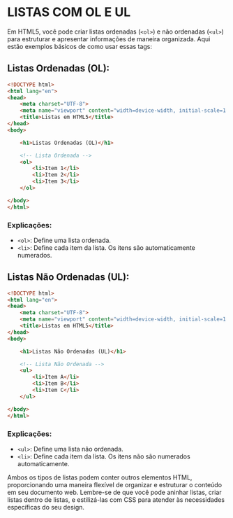 # LISTAS COM OL E UL
Em HTML5, você pode criar listas ordenadas (`<ol>`) e não ordenadas (`<ul>`) para estruturar e apresentar informações de maneira organizada. Aqui estão exemplos básicos de como usar essas tags:

## Listas Ordenadas (OL):
```html
<!DOCTYPE html>
<html lang="en">
<head>
    <meta charset="UTF-8">
    <meta name="viewport" content="width=device-width, initial-scale=1.0">
    <title>Listas em HTML5</title>
</head>
<body>

    <h1>Listas Ordenadas (OL)</h1>

    <!-- Lista Ordenada -->
    <ol>
        <li>Item 1</li>
        <li>Item 2</li>
        <li>Item 3</li>
    </ol>

</body>
</html>
```

### Explicações:

- `<ol>`: Define uma lista ordenada.
- `<li>`: Define cada item da lista. Os itens são automaticamente numerados.

## Listas Não Ordenadas (UL):
```html
<!DOCTYPE html>
<html lang="en">
<head>
    <meta charset="UTF-8">
    <meta name="viewport" content="width=device-width, initial-scale=1.0">
    <title>Listas em HTML5</title>
</head>
<body>

    <h1>Listas Não Ordenadas (UL)</h1>

    <!-- Lista Não Ordenada -->
    <ul>
        <li>Item A</li>
        <li>Item B</li>
        <li>Item C</li>
    </ul>

</body>
</html>
```

### Explicações:
- `<ul>`: Define uma lista não ordenada.
- `<li>`: Define cada item da lista. Os itens não são numerados automaticamente.

Ambos os tipos de listas podem conter outros elementos HTML, proporcionando uma maneira flexível de organizar e estruturar o conteúdo em seu documento web. Lembre-se de que você pode aninhar listas, criar listas dentro de listas, e estilizá-las com CSS para atender às necessidades específicas do seu design.